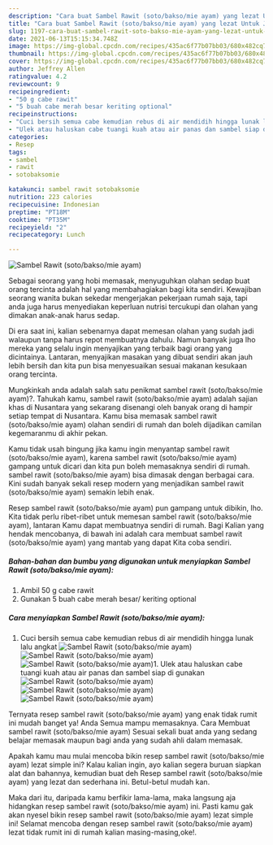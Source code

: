 ```yaml
---
description: "Cara buat Sambel Rawit (soto/bakso/mie ayam) yang lezat Untuk Jualan"
title: "Cara buat Sambel Rawit (soto/bakso/mie ayam) yang lezat Untuk Jualan"
slug: 1197-cara-buat-sambel-rawit-soto-bakso-mie-ayam-yang-lezat-untuk-jualan
date: 2021-06-13T15:15:34.748Z
image: https://img-global.cpcdn.com/recipes/435ac6f77b07bb03/680x482cq70/sambel-rawit-sotobaksomie-ayam-foto-resep-utama.jpg
thumbnail: https://img-global.cpcdn.com/recipes/435ac6f77b07bb03/680x482cq70/sambel-rawit-sotobaksomie-ayam-foto-resep-utama.jpg
cover: https://img-global.cpcdn.com/recipes/435ac6f77b07bb03/680x482cq70/sambel-rawit-sotobaksomie-ayam-foto-resep-utama.jpg
author: Jeffrey Allen
ratingvalue: 4.2
reviewcount: 9
recipeingredient:
- "50 g cabe rawit"
- "5 buah cabe merah besar keriting optional"
recipeinstructions:
- "Cuci bersih semua cabe kemudian rebus di air mendidih hingga lunak lalu angkat"
- "Ulek atau haluskan cabe tuangi kuah atau air panas dan sambel siap di gunakan"
categories:
- Resep
tags:
- sambel
- rawit
- sotobaksomie

katakunci: sambel rawit sotobaksomie 
nutrition: 223 calories
recipecuisine: Indonesian
preptime: "PT18M"
cooktime: "PT35M"
recipeyield: "2"
recipecategory: Lunch

---
```



![Sambel Rawit (soto/bakso/mie ayam)](https://img-global.cpcdn.com/recipes/435ac6f77b07bb03/680x482cq70/sambel-rawit-sotobaksomie-ayam-foto-resep-utama.jpg)

Sebagai seorang yang hobi memasak, menyuguhkan olahan sedap buat orang tercinta adalah hal yang membahagiakan bagi kita sendiri. Kewajiban seorang  wanita bukan sekedar mengerjakan pekerjaan rumah saja, tapi anda juga harus menyediakan keperluan nutrisi tercukupi dan olahan yang dimakan anak-anak harus sedap.

Di era  saat ini, kalian sebenarnya dapat memesan olahan yang sudah jadi walaupun tanpa harus repot membuatnya dahulu. Namun banyak juga lho mereka yang selalu ingin menyajikan yang terbaik bagi orang yang dicintainya. Lantaran, menyajikan masakan yang dibuat sendiri akan jauh lebih bersih dan kita pun bisa menyesuaikan sesuai makanan kesukaan orang tercinta. 



Mungkinkah anda adalah salah satu penikmat sambel rawit (soto/bakso/mie ayam)?. Tahukah kamu, sambel rawit (soto/bakso/mie ayam) adalah sajian khas di Nusantara yang sekarang disenangi oleh banyak orang di hampir setiap tempat di Nusantara. Kamu bisa memasak sambel rawit (soto/bakso/mie ayam) olahan sendiri di rumah dan boleh dijadikan camilan kegemaranmu di akhir pekan.

Kamu tidak usah bingung jika kamu ingin menyantap sambel rawit (soto/bakso/mie ayam), karena sambel rawit (soto/bakso/mie ayam) gampang untuk dicari dan kita pun boleh memasaknya sendiri di rumah. sambel rawit (soto/bakso/mie ayam) bisa dimasak dengan berbagai cara. Kini sudah banyak sekali resep modern yang menjadikan sambel rawit (soto/bakso/mie ayam) semakin lebih enak.

Resep sambel rawit (soto/bakso/mie ayam) pun gampang untuk dibikin, lho. Kita tidak perlu ribet-ribet untuk memesan sambel rawit (soto/bakso/mie ayam), lantaran Kamu dapat membuatnya sendiri di rumah. Bagi Kalian yang hendak mencobanya, di bawah ini adalah cara membuat sambel rawit (soto/bakso/mie ayam) yang mantab yang dapat Kita coba sendiri.

<!--inarticleads1-->

##### Bahan-bahan dan bumbu yang digunakan untuk menyiapkan Sambel Rawit (soto/bakso/mie ayam):

1. Ambil 50 g cabe rawit
1. Gunakan 5 buah cabe merah besar/ keriting optional




<!--inarticleads2-->

##### Cara menyiapkan Sambel Rawit (soto/bakso/mie ayam):

1. Cuci bersih semua cabe kemudian rebus di air mendidih hingga lunak lalu angkat
<img src="https://img-global.cpcdn.com/steps/f814f92a897de054/160x128cq70/sambel-rawit-sotobaksomie-ayam-langkah-memasak-1-foto.jpg" alt="Sambel Rawit (soto/bakso/mie ayam)"><img src="https://img-global.cpcdn.com/steps/eace7a0ee8c76c51/160x128cq70/sambel-rawit-sotobaksomie-ayam-langkah-memasak-1-foto.jpg" alt="Sambel Rawit (soto/bakso/mie ayam)"><img src="https://img-global.cpcdn.com/steps/186b0650a8267769/160x128cq70/sambel-rawit-sotobaksomie-ayam-langkah-memasak-1-foto.jpg" alt="Sambel Rawit (soto/bakso/mie ayam)">1. Ulek atau haluskan cabe tuangi kuah atau air panas dan sambel siap di gunakan
<img src="https://img-global.cpcdn.com/steps/dc8b3a4867ff398e/160x128cq70/sambel-rawit-sotobaksomie-ayam-langkah-memasak-2-foto.jpg" alt="Sambel Rawit (soto/bakso/mie ayam)"><img src="https://img-global.cpcdn.com/steps/3f1dcb74ba078034/160x128cq70/sambel-rawit-sotobaksomie-ayam-langkah-memasak-2-foto.jpg" alt="Sambel Rawit (soto/bakso/mie ayam)"><img src="https://img-global.cpcdn.com/steps/b947d35681fd8e41/160x128cq70/sambel-rawit-sotobaksomie-ayam-langkah-memasak-2-foto.jpg" alt="Sambel Rawit (soto/bakso/mie ayam)">



Ternyata resep sambel rawit (soto/bakso/mie ayam) yang enak tidak rumit ini mudah banget ya! Anda Semua mampu memasaknya. Cara Membuat sambel rawit (soto/bakso/mie ayam) Sesuai sekali buat anda yang sedang belajar memasak maupun bagi anda yang sudah ahli dalam memasak.

Apakah kamu mau mulai mencoba bikin resep sambel rawit (soto/bakso/mie ayam) lezat simple ini? Kalau kalian ingin, ayo kalian segera buruan siapkan alat dan bahannya, kemudian buat deh Resep sambel rawit (soto/bakso/mie ayam) yang lezat dan sederhana ini. Betul-betul mudah kan. 

Maka dari itu, daripada kamu berfikir lama-lama, maka langsung aja hidangkan resep sambel rawit (soto/bakso/mie ayam) ini. Pasti kamu gak akan nyesel bikin resep sambel rawit (soto/bakso/mie ayam) lezat simple ini! Selamat mencoba dengan resep sambel rawit (soto/bakso/mie ayam) lezat tidak rumit ini di rumah kalian masing-masing,oke!.

